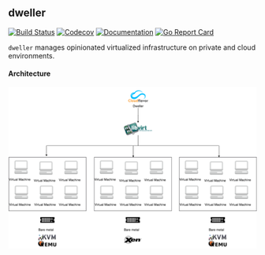 dweller  
---
[![Build Status](https://travis-ci.org/cloudflavor/dweller.svg?branch=master)](https://travis-ci.org/cloudflavor/dweller)
[![Codecov](https://codecov.io/gh/cloudflavor/dweller/branch/master/graph/badge.svg)](https://codecov.io/gh/cloudflavor/dweller)
[![Documentation](https://godoc.org/github.com/cloudflavor/dweller?status.svg)](http://godoc.org/github.com/cloudflavor/dweller/)
[![Go Report Card](https://goreportcard.com/badge/github.com/cloudflavor/dweller)](https://goreportcard.com/report/github.com/cloudflavor/dweller)

`dweller` manages opinionated virtualized infrastructure on private and cloud environments.


#### Architecture

![dweller arch](assets/dweller-cloudflavor.png)
